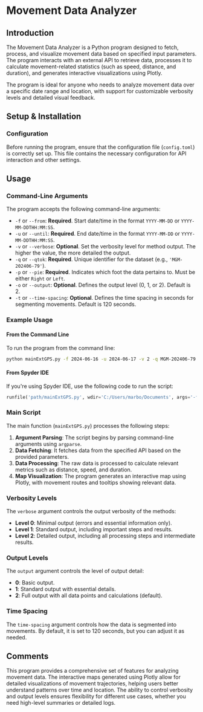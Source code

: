 

# Movement Data Analyzer

## Introduction

The Movement Data Analyzer is a Python program designed to fetch, process, and visualize movement data based on specified input parameters. The program interacts with an external API to retrieve data, processes it to calculate movement-related statistics (such as speed, distance, and duration), and generates interactive visualizations using Plotly.

The program is ideal for anyone who needs to analyze movement data over a specific date range and location, with support for customizable verbosity levels and detailed visual feedback.

## Setup & Installation

### Configuration

Before running the program, ensure that the configuration file (`config.toml`) is correctly set up. This file contains the necessary configuration for API interaction and other settings.

## Usage

### Command-Line Arguments

The program accepts the following command-line arguments:

- `-f` or `--from`: **Required**. Start date/time in the format `YYYY-MM-DD` or `YYYY-MM-DDTHH:MM:SS`.
- `-u` or `--until`: **Required**. End date/time in the format `YYYY-MM-DD` or `YYYY-MM-DDTHH:MM:SS`.
- `-v` or `--verbose`: **Optional**. Set the verbosity level for method output. The higher the value, the more detailed the output.
- `-q` or `--qtok`: **Required**. Unique identifier for the dataset (e.g., `'MGM-202406-79'`).
- `-p` or `--pie`: **Required**. Indicates which foot the data pertains to. Must be either `Right` or `Left`.
- `-o` or `--output`: **Optional**. Defines the output level (0, 1, or 2). Default is 2.
- `-t` or `--time-spacing`: **Optional**. Defines the time spacing in seconds for segmenting movements. Default is 120 seconds.

### Example Usage

#### From the Command Line

To run the program from the command line:

```bash
python mainExtGPS.py -f 2024-06-16 -u 2024-06-17 -v 2 -q MGM-202406-79 -p Right -o 2 -t 120
```

#### From Spyder IDE

If you're using Spyder IDE, use the following code to run the script:

```python
runfile('path/mainExtGPS.py', wdir='C:/Users/marbo/Documents', args='-f 2024-06-16 -u 2024-06-17 -v 2 -q MGM-202406-79 -p Right')
```

### Main Script

The main function (`mainExtGPS.py`) processes the following steps:

1. **Argument Parsing**: The script begins by parsing command-line arguments using `argparse`.
2. **Data Fetching**: It fetches data from the specified API based on the provided parameters.
3. **Data Processing**: The raw data is processed to calculate relevant metrics such as distance, speed, and duration.
4. **Map Visualization**: The program generates an interactive map using Plotly, with movement routes and tooltips showing relevant data.

### Verbosity Levels

The `verbose` argument controls the output verbosity of the methods:

- **Level 0**: Minimal output (errors and essential information only).
- **Level 1**: Standard output, including important steps and results.
- **Level 2**: Detailed output, including all processing steps and intermediate results.

### Output Levels

The `output` argument controls the level of output detail:

- **0**: Basic output.
- **1**: Standard output with essential details.
- **2**: Full output with all data points and calculations (default).

### Time Spacing

The `time-spacing` argument controls how the data is segmented into movements. By default, it is set to 120 seconds, but you can adjust it as needed.

## Comments

This program provides a comprehensive set of features for analyzing movement data. The interactive maps generated using Plotly allow for detailed visualizations of movement trajectories, helping users better understand patterns over time and location. The ability to control verbosity and output levels ensures flexibility for different use cases, whether you need high-level summaries or detailed logs.
```


